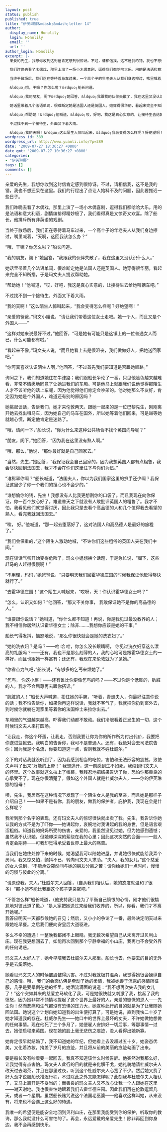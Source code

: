 ```yaml
---
layout: post
status: publish
published: true
title: "伊芙琳娜&mdash;&mdash;letter 14"
author:
  display_name: Honolily
  login: Honolily
  email: ''
  url: ''
author_login: Honolily
excerpt: |-
  亲爱的先生，我想你收到这封信肯定感到很惊讶。不过，请相信我，这不是我的错，我也不想还呆在这里。我们的行程出了点让人始料不及的问题，因此要推迟一些日子。

  我们昨晚去看了木偶戏，那里上演了一场小木偶喜剧，逗得我们都哈哈大乐。用的是法语和意大利语，剧情编排得精妙极了，我们看得真是又惊奇又欢喜。除了船长，他排斥所有非英语的戏剧。

  当终于散场后，我们正在等待着马车过来，一个高个子的年老夫人从我们身边擦过，嘴里喊着，&ldquo;天啊，这回我该怎么办？&rdquo;

  &ldquo;哦，干嘛？你怎么啦？&rdquo;船长问道。

  &ldquo;我的朋友，阁下&rdquo;她回答，&ldquo;我跟我的伙伴失散了，我在这里又没认识什么人。&rdquo;

  她话里带着几个法语单词，很难断定她是法国人还是英国人。她穿得很华丽，看起来完全不知所措，于是玛文夫人提议帮助她。

  &ldquo;帮助她！&rdquo;他喊道，&ldquo;哎，好吧，我这是真心实意的，让接待生去给她叫辆车吧。&rdquo;

  不过找不到一个接待生，外面又下着大雨。

  &ldquo;我的天啊！&rdquo;这么陌生人惊叫起来，&ldquo;我会变得怎么样呢？好绝望啊！&rdquo;
wordpress_id: 389
wordpress_url: http://www.yuanli.info/?p=389
date: '2009-07-27 18:36:27 +0800'
date_gmt: '2009-07-27 10:36:27 +0800'
categories:
- "伊芙琳娜"
tags: []
comments: []
---
```

<p>亲爱的先生，我想你收到这封信肯定感到很惊讶。不过，请相信我，这不是我的错，我也不想还呆在这里。我们的行程出了点让人始料不及的问题，因此要推迟一些日子。</p>
<p>我们昨晚去看了木偶戏，那里上演了一场小木偶喜剧，逗得我们都哈哈大乐。用的是法语和意大利语，剧情编排得精妙极了，我们看得真是又惊奇又欢喜。除了船长，他排斥所有非英语的戏剧。</p>
<p>当终于散场后，我们正在等待着马车过来，一个高个子的年老夫人从我们身边擦过，嘴里喊着，&ldquo;天啊，这回我该怎么办？&rdquo;</p>
<p>&ldquo;哦，干嘛？你怎么啦？&rdquo;船长问道。</p>
<p>&ldquo;我的朋友，阁下&rdquo;她回答，&ldquo;我跟我的伙伴失散了，我在这里又没认识什么人。&rdquo;</p>
<p>她话里带着几个法语单词，很难断定她是法国人还是英国人。她穿得很华丽，看起来完全不知所措，于是玛文夫人提议帮助她。</p>
<p>&ldquo;帮助她！&rdquo;他喊道，&ldquo;哎，好吧，我这是真心实意的，让接待生去给她叫辆车吧。&rdquo;</p>
<p>不过找不到一个接待生，外面又下着大雨。</p>
<p>&ldquo;我的天啊！&rdquo;这么陌生人惊叫起来，&ldquo;我会变得怎么样呢？好绝望啊！&rdquo;<a id="more"></a><a id="more-389"></a></p>
<p>&ldquo;亲爱的爸爸，&rdquo;玛文小姐说，&ldquo;请让我们带着这位女士走吧。她一个人，而且又是个外国人&mdash;&mdash;&rdquo;</p>
<p>&ldquo;这样对她来说最好不过，&rdquo;他回答，&ldquo;可是她有可能只是这镇上的一位普通女人而已，什么可能都有啦。&rdquo;</p>
<p>&ldquo;看起来不像，&rdquo;玛文夫人说，&ldquo;而且她看上去是很沮丧，我们做做好人，把她送回家吧。&rdquo;</p>
<p>&ldquo;你可真喜欢认识陌生人啊，&rdquo;他回答，&ldquo;不过首先我们要知道是否跟她顺路。&rdquo;</p>
<p>询问之下，我们知道她住在牛津路；我们跟船长争论了一番，只见他脸色越来越难看，非常不情愿地同意了让她进我们的车厢。可是他马上就跟我们说他觉得那陌生人才不该听他的话上车呢，因为他觉得他们肯定会吵架的。他对她那么不友好，肯定因为她是个外国人，难道还有别的原因吗？</p>
<p>她挑起谈话，告诉我们，她才来伦敦两天。跟她一起来的是一位巴黎先生，刚刚离开她去找出租马车，因为她自己的马车在国外，所以她等着他们回来，可是越等她就越心慌，断定他肯定是迷路了。</p>
<p>&ldquo;哦，请问一下，&rdquo;船长说，&ldquo;你为什么来这种公共场合不找个英国向导呢？&rdquo;</p>
<p>&ldquo;朋友，阁下，&rdquo;她回答，&ldquo;因为我在这里没有熟人啊。&rdquo;</p>
<p>&ldquo;哦，那么，&rdquo;他说，&ldquo;那你最好就是自己回家去。&rdquo;</p>
<p>&ldquo;当然，先生，&rdquo;她回答，&ldquo;我保证我会自己回家的，因为我想英国人都有点粗鲁，我会尽快回到法国去，我才不会在你们这里住下与你们为伍。&rdquo;</p>
<p>&ldquo;谁稀罕你啊？&rdquo;船长喊道，&ldquo;法国夫人，你以为我们国家这里的扒手还少啊？我保证这里少了你一个我们的担心也不会少的。&rdquo;</p>
<p>&ldquo;谁想偷你的钱，先生！我想没有人比我更想割你的口袋了。而且我现在向你保证，你一百个放心好了。难道普天之下就没有人敢批评英国人的粗鲁了。我才不怕，我看见他们就觉得讨厌，因此我只是去看个高品德的人和几个值得我去看望的熟人，看完我就回法国去。&rdquo;</p>
<p>&ldquo;唉， 好。&rdquo;他喊道，&ldquo;那一起去堕落好了，这对法国人和高品德人是最好的旅程了。&rdquo;</p>
<p>&ldquo;我们会保重的，&rdquo;这个陌生人激动地喊，&ldquo;不许你们这些粗俗的英国人夹在我们中间。&rdquo;</p>
<p>现在谈话气氛开始变得危险了，玛文小姐想换个话题，于是急忙说，&ldquo;阁下，这些赶马的人赶得很慢啊！&rdquo;</p>
<p>&ldquo;不用理，玛玛，&rdquo;她爸爸说，&ldquo;只要明天我们回霍华德庄园的时候我保证他赶得够快就行了。&rdquo;</p>
<p>&ldquo;去霍华德庄园！&rdquo;这个陌生人喊起来，&ldquo;哎呀，天！你认识霍华德女士吗？&rdquo;</p>
<p>&ldquo;怎么，认识又如何？&rdquo;他回答，&ldquo;那又不关你事， 我敢保证她不是你的高品德的人。&rdquo;</p>
<p>&ldquo;谁要跟你说话？&rdquo;她叫道，&ldquo;你什么都不知道！再说，你是我见过最没教养的人；我不相信你居然认识霍华德女士；除非&hellip;&hellip;..我想你应该是她的干事。&rdquo;</p>
<p>船长气得发抖，恼怒地说，&ldquo;那么你很快就会是她的洗衣妇了。&rdquo;</p>
<p>&ldquo;她的洗衣妇？是吗？&mdash;&mdash;哈 哈 哈，你怎么没长眼睛啊， 你见过洗衣妇穿这么漂亮的礼服吗？&mdash;&mdash;还有，我也不是那么刻薄的人，我的心地可是跟霍华德女士的一样好，而且也跟她一样富有；还还有，我现在来伦敦就为了见她。&rdquo;</p>
<p>&ldquo;你省点力气吧，&rdquo;船长说，&ldquo;有够多的乞丐来烦她了。&rdquo;</p>
<p>&ldquo;乞丐， 你这小厮！&mdash;&mdash;还有谁比你更像乞丐的吗？&mdash;&mdash;不过你是个低贱的，肮脏的人，我才不会屈尊再去跟你搭话。&rdquo;</p>
<p>&ldquo;肮脏的人！&rdquo;船长大声喊道，扣住她的手腕，&ldquo;听着，青蛙夫人，你最好注意你说的话；我不怕告诉你，如果你再这样说话，我就不客气了，我就把你扔到窗外去，到时候你就躺在泥浆里等着你的法国绅士来拉你出去。&rdquo;</p>
<p>车厢里的气温越来越高，吓得我们动都不敢动。我们冷眼看着正发生的一切，这个时候玛文夫人来打圆场。</p>
<p>&ldquo;让我走，你这个坏蛋，让我走，否则我要让你为你的所作所为付出代价，我要把你送进监狱去。我明白的告诉你，我可不是普通人。还有，我绝对会去司法院告你；因为我是个名流，你要知道这一点，否则我就不姓杜威尔。&rdquo;</p>
<p>余下的对话我就没听到了，因为我感到相当的吃惊，害怕和无法形容的震撼，致使失声叫了出来&ldquo;万能的上帝！&rdquo; 我想逃开，这一刻感到生不如死。我缩到玛文夫人的怀里。这个故事就这么拉上了帷幕，我残忍地把结果告诉了你，恐怕你那善良的心承受不了。现在你很清楚了，假如这个外国人就是杜威尔夫人，&mdash;&mdash;你的伊芙琳娜的祖母！</p>
<p>噢，先生，我居然在这种情况下发现了一个陌生女人是我的至亲，而且她是那样子介绍自己！&mdash;&mdash;如果不是有你，我的朋友，做我的保护者，庇护我，我现在会是什么样呢？</p>
<p>我听到那个名字的表现，还有玛文夫人的惊讶很快就出卖了我。先生，我告诉你她认我的方式不是为了吓你&mdash;&mdash;她讲起你，哀婉地对我讲起的我的身世，但是语言艰涩粗俗。知道我的妈妈所受的伤害，亲爱的，我虽然没见过她，但为她感到遗憾；虽然我不认识她，但她却深深的萦绕在我的心里；因此这次突然的会面&mdash;&mdash;一般人肯定会期待&mdash;&mdash;可我却觉得承受着世界上最大的痛苦。</p>
<p>当我们在她住处停下来的时候，她渴望我可以陪她进屋，并说她很快就能给我弄个房间。我又惊又怕，颤抖不已，转向玛文夫人求助。&ldquo;夫人，我的女儿，&rdquo;这个慈爱的女人说到，&ldquo;不能承受突然间与她的朋友分离之苦；请你给她们一点时间，慢慢的习惯与彼此的分离。&rdquo;</p>
<p>&ldquo;请原谅我，夫人，&rdquo;杜威尔夫人回答，（自从我们相认后，她的态度就温和了很多）&ldquo;那小姐不能比我跟这个孩子更亲密吧。&rdquo;</p>
<p>&ldquo;不管怎么样&rdquo;船长喊道，（他支持我只是为了平衡自己愤恨的心情，刚才他们很尴尬地对彼此道了歉。）&ldquo;是人家把她送过来给我们收养的，所以，你看，我们才不离开她呢。&rdquo;<br />
我答应明天一天都恭候她的召见；然后，又小小的争论了一番，最终决定明天过来跟她吃早餐。之后我们便向安皇后大道驱进。</p>
<p>多么不幸的遭遇！一整晚我都闭不上眼睛。我无数次希望自己从未离开过贝利山庄。现在我更想回去了，如能再次回到那个宁静幸福的小山庄，我再也不会受外界的任何诱惑。</p>
<p>玛文夫人太好人了，她今早陪我去杜威尔夫人那里。船长也去，他要去的目的无外乎是去奚落她。</p>
<p>她看见玛文夫人的时候皱眉皱得厉害。不过对我就极其温柔，我觉得她很会操纵自己的感情。哦， 我们的会面仿佛是牵动了她的柔情，我被她善于流露的感情所征服，几乎是要晕倒在她的怀里。她泪流满面的说道：&ldquo;我不想再次失去我的女儿了！&rdquo;这个突如其来的慈爱立马软化了我，可是她很快就又刺激了我，挑起了我的愤怒，因为她非常不领情地提起了这个世界上最好的人，亲爱的慷慨的恩人&mdash;&mdash;先生你！然而悲痛和生气都没有恐惧的压力大，她宣称此行的目的就是为了让我随她回法国。她说这个计划自她知道我的出生便打算了，可是她说，直到我快二十岁了她才知道我的存在。杜威尔先生&mdash;&mdash;她口中的世界上最坏的丈夫，不许她做她想做的任何事情。现在他死了三个多月了，她便雇人安排好一切后事，等那事情一过去，她便启程来英国。现在她的脸上毫无悲伤之痕迹，没人看得出她新寡。</p>
<p>她肯定很早就结婚了，我不知道她的年纪，但她看上去没超过五十岁。她姿态优美，又化着浓妆，掩盖了岁月的痕迹，并且将从前的美丽的痕迹勾画了出来。</p>
<p>要是船长没有吵着要一起回去，我真不知道该什么时候告辞。他突然对我那么好，让我觉得有点害怕。玛文夫人此行的目的就是来化解干戈，她礼貌地请杜威尔夫人改天过去喝茶，并且在那里过夜，听到这个杜威尔夫人心宽了不少。然后她又费了好大劲才说服船长推迟行程，不过除此之外又能怎样呢？此刻我与杜威尔夫人相认了，又马上离开是不妥当的；而善良的玛文夫人又不放心让我一个人跟她在这里&mdash;&mdash;谢天谢地。我也很害怕她跟着我们去霍华德庄园。因此我们再在伦敦逗留几天，或者一个星期。虽然船长赌咒说这个法国老巫婆&mdash;&mdash;他喜欢这样叫她，从来没有，将来也不会遇上这么好的待遇。</p>
<p>我唯一的希望便是能安全地回到贝利山庄，在那里我能受到你的保护，听取你的教诲，那么我就没什么可害怕的了。再会，永远爱戴的亲爱先生！除非再回到你身边，我不会再感到快乐。</p>
